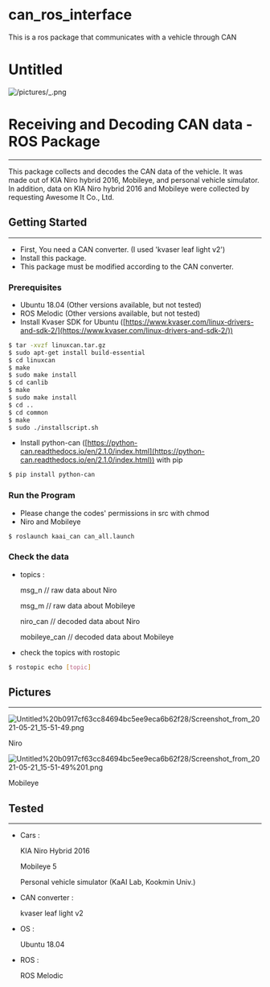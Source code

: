 # can_ros_interface
This is a ros package that communicates with a vehicle through CAN

# Untitled

![/pictures/_.png](pictures/_.png/_.png)

# Receiving and Decoding CAN data - ROS Package

---

This package collects and decodes the CAN data of the vehicle. It was made out of KIA Niro hybrid 2016, Mobileye, and personal vehicle simulator. In addition, data on KIA Niro hybrid 2016 and Mobileye were collected by requesting Awesome It Co., Ltd.

## Getting Started

---

- First, You need a CAN converter. (I used 'kvaser leaf light v2')
- Install this package.
- This package must be modified according to the CAN converter.

### Prerequisites

- Ubuntu 18.04 (Other versions available, but not tested)
- ROS Melodic (Other versions available, but not tested)
- Install Kvaser SDK for Ubuntu ([https://www.kvaser.com/linux-drivers-and-sdk-2/](https://www.kvaser.com/linux-drivers-and-sdk-2/))

```bash
$ tar -xvzf linuxcan.tar.gz
$ sudo apt-get install build-essential
$ cd linuxcan
$ make
$ sudo make install
$ cd canlib
$ make
$ sudo make install
$ cd ..
$ cd common
$ make
$ sudo ./installscript.sh
```

- Install python-can ([https://python-can.readthedocs.io/en/2.1.0/index.html](https://python-can.readthedocs.io/en/2.1.0/index.html)) with pip

```bash
$ pip install python-can
```

### Run the Program

- Please change the codes' permissions in src with chmod
- Niro and Mobileye

```bash
$ roslaunch kaai_can can_all.launch
```

### Check the data

- topics :

    msg_n                      // raw data about Niro

    msg_m                     // raw data about Mobileye

    niro_can                   // decoded data about Niro

    mobileye_can          // decoded data about Mobileye

- check the topics with rostopic

```bash
$ rostopic echo [topic]
```

## Pictures

---

![Untitled%20b0917cf63cc84694bc5ee9eca6b62f28/Screenshot_from_2021-05-21_15-51-49.png](Untitled%20b0917cf63cc84694bc5ee9eca6b62f28/Screenshot_from_2021-05-21_15-51-49.png)

Niro

![Untitled%20b0917cf63cc84694bc5ee9eca6b62f28/Screenshot_from_2021-05-21_15-51-49%201.png](Untitled%20b0917cf63cc84694bc5ee9eca6b62f28/Screenshot_from_2021-05-21_15-51-49%201.png)

Mobileye

## Tested

---

- Cars :

    KIA Niro Hybrid 2016

    Mobileye 5

    Personal vehicle simulator (KaAI Lab, Kookmin Univ.)

- CAN converter :

    kvaser leaf light v2

- OS :

    Ubuntu 18.04 

- ROS :

    ROS Melodic
